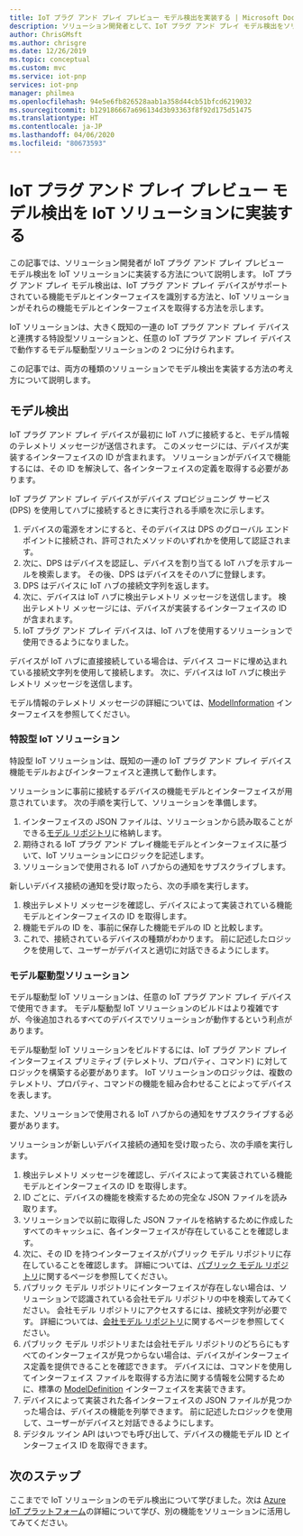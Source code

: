 ```yaml
---
title: IoT プラグ アンド プレイ プレビュー モデル検出を実装する | Microsoft Docs
description: ソリューション開発者として、IoT プラグ アンド プレイ モデル検出をソリューションに実装する方法について説明します。
author: ChrisGMsft
ms.author: chrisgre
ms.date: 12/26/2019
ms.topic: conceptual
ms.custom: mvc
ms.service: iot-pnp
services: iot-pnp
manager: philmea
ms.openlocfilehash: 94e5e6fb826528aab1a358d44cb51bfcd6219032
ms.sourcegitcommit: b129186667a696134d3b93363f8f92d175d51475
ms.translationtype: HT
ms.contentlocale: ja-JP
ms.lasthandoff: 04/06/2020
ms.locfileid: "80673593"
---
```

# <a name="implement-iot-plug-and-play-preview-model-discovery-in-an-iot-solution"></a>IoT プラグ アンド プレイ プレビュー モデル検出を IoT ソリューションに実装する

この記事では、ソリューション開発者が IoT プラグ アンド プレイ プレビュー モデル検出を IoT ソリューションに実装する方法について説明します。  IoT プラグ アンド プレイ モデル検出は、IoT プラグ アンド プレイ デバイスがサポートされている機能モデルとインターフェイスを識別する方法と、IoT ソリューションがそれらの機能モデルとインターフェイスを取得する方法を示します。

IoT ソリューションは、大きく既知の一連の IoT プラグ アンド プレイ デバイスと連携する特設型ソリューションと、任意の IoT プラグ アンド プレイ デバイスで動作するモデル駆動型ソリューションの 2 つに分けられます。

この記事では、両方の種類のソリューションでモデル検出を実装する方法の考え方について説明します。

## <a name="model-discovery"></a>モデル検出

IoT プラグ アンド プレイ デバイスが最初に IoT ハブに接続すると、モデル情報のテレメトリ メッセージが送信されます。 このメッセージには、デバイスが実装するインターフェイスの ID が含まれます。 ソリューションがデバイスで機能するには、その ID を解決して、各インターフェイスの定義を取得する必要があります。

IoT プラグ アンド プレイ デバイスがデバイス プロビジョニング サービス (DPS) を使用してハブに接続するときに実行される手順を次に示します。

1. デバイスの電源をオンにすると、そのデバイスは DPS のグローバル エンドポイントに接続され、許可されたメソッドのいずれかを使用して認証されます。
1. 次に、DPS はデバイスを認証し、デバイスを割り当てる IoT ハブを示すルールを検索します。 その後、DPS はデバイスをそのハブに登録します。
1. DPS はデバイスに IoT ハブの接続文字列を返します。
1. 次に、デバイスは IoT ハブに検出テレメトリ メッセージを送信します。 検出テレメトリ メッセージには、デバイスが実装するインターフェイスの ID が含まれます。
1. IoT プラグ アンド プレイ デバイスは、IoT ハブを使用するソリューションで使用できるようになりました。

デバイスが IoT ハブに直接接続している場合は、デバイス コードに埋め込まれている接続文字列を使用して接続します。 次に、デバイスは IoT ハブに検出テレメトリ メッセージを送信します。

モデル情報のテレメトリ メッセージの詳細については、[ModelInformation](concepts-common-interfaces.md) インターフェイスを参照してください。

### <a name="purpose-built-iot-solutions"></a>特設型 IoT ソリューション

特設型 IoT ソリューションは、既知の一連の IoT プラグ アンド プレイ デバイス機能モデルおよびインターフェイスと連携して動作します。

ソリューションに事前に接続するデバイスの機能モデルとインターフェイスが用意されています。 次の手順を実行して、ソリューションを準備します。

1. インターフェイスの JSON ファイルは、ソリューションから読み取ることができる[モデル リポジトリ](./howto-manage-models.md)に格納します。
1. 期待される IoT プラグ アンド プレイ機能モデルとインターフェイスに基づいて、IoT ソリューションにロジックを記述します。
1. ソリューションで使用される IoT ハブからの通知をサブスクライブします。

新しいデバイス接続の通知を受け取ったら、次の手順を実行します。

1. 検出テレメトリ メッセージを確認し、デバイスによって実装されている機能モデルとインターフェイスの ID を取得します。
1. 機能モデルの ID を、事前に保存した機能モデルの ID と比較します。
1. これで、接続されているデバイスの種類がわかります。 前に記述したロジックを使用して、ユーザーがデバイスと適切に対話できるようにします。

### <a name="model-driven-solutions"></a>モデル駆動型ソリューション

モデル駆動型 IoT ソリューションは、任意の IoT プラグ アンド プレイ デバイスで使用できます。 モデル駆動型 IoT ソリューションのビルドはより複雑ですが、今後追加されるすべてのデバイスでソリューションが動作するという利点があります。

モデル駆動型 IoT ソリューションをビルドするには、IoT プラグ アンド プレイ インターフェイス プリミティブ (テレメトリ、プロパティ、コマンド) に対してロジックを構築する必要があります。 IoT ソリューションのロジックは、複数のテレメトリ、プロパティ、コマンドの機能を組み合わせることによってデバイスを表します。

また、ソリューションで使用される IoT ハブからの通知をサブスクライブする必要があります。

ソリューションが新しいデバイス接続の通知を受け取ったら、次の手順を実行します。

1. 検出テレメトリ メッセージを確認し、デバイスによって実装されている機能モデルとインターフェイスの ID を取得します。
1. ID ごとに、デバイスの機能を検索するための完全な JSON ファイルを読み取ります。
1. ソリューションで以前に取得した JSON ファイルを格納するために作成したすべてのキャッシュに、各インターフェイスが存在していることを確認します。
1. 次に、その ID を持つインターフェイスがパブリック モデル リポジトリに存在していることを確認します。 詳細については、[パブリック モデル リポジトリ](howto-manage-models.md)に関するページを参照してください。
1. パブリック モデル リポジトリにインターフェイスが存在しない場合は、ソリューションで認識されている会社モデル リポジトリの中を検索してみてください。 会社モデル リポジトリにアクセスするには、接続文字列が必要です。 詳細については、[会社モデル リポジトリ](howto-manage-models.md)に関するページを参照してください。
1. パブリック モデル リポジトリまたは会社モデル リポジトリのどちらにもすべてのインターフェイスが見つからない場合は、デバイスがインターフェイス定義を提供できることを確認できます。 デバイスには、コマンドを使用してインターフェイス ファイルを取得する方法に関する情報を公開するために、標準の [ModelDefinition](concepts-common-interfaces.md) インターフェイスを実装できます。
1. デバイスによって実装された各インターフェイスの JSON ファイルが見つかった場合は、デバイスの機能を列挙できます。 前に記述したロジックを使用して、ユーザーがデバイスと対話できるようにします。
1. デジタル ツイン API はいつでも呼び出して、デバイスの機能モデル ID とインターフェイス ID を取得できます。

## <a name="next-steps"></a>次のステップ

ここまでで IoT ソリューションのモデル検出について学びました。次は [Azure IoT プラットフォーム](overview-iot-plug-and-play.md)の詳細について学び、別の機能をソリューションに活用してみてください。
